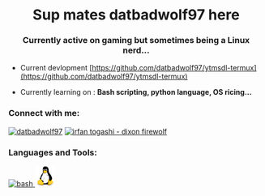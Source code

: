 <h1 align="center">Sup mates datbadwolf97 here</h1>
<h3 align="center">Currently active on gaming but sometimes being a Linux nerd...</h3>

- Current devlopment [https://github.com/datbadwolf97/ytmsdl-termux](https://github.com/datbadwolf97/ytmsdl-termux)

- Currently learning on : **Bash scripting, python language, OS ricing...**

<h3 align="left">Connect with me:</h3>
<p align="left">
<a href="https://fb.com/datbadwolf1997" target="blank"><img align="center" src="https://raw.githubusercontent.com/rahuldkjain/github-profile-readme-generator/master/src/images/icons/Social/facebook.svg" alt="datbadwolf97" height="30" width="40" /></a>
<a href="https://youtube.com/channel/UCPCJFHDHvnU_R7GZJOlSeQg" target="blank"><img align="center" src="https://raw.githubusercontent.com/rahuldkjain/github-profile-readme-generator/master/src/images/icons/Social/youtube.svg" alt="irfan togashi - dixon firewolf" height="30" width="40" /></a>
</p>

<h3 align="left">Languages and Tools:</h3>
<p align="left"> <a href="https://www.gnu.org/software/bash/" target="_blank" rel="noreferrer"> <img src="https://www.vectorlogo.zone/logos/gnu_bash/gnu_bash-icon.svg" alt="bash" width="40" height="40"/> </a> <a href="https://www.linux.org/" target="_blank" rel="noreferrer"> <img src="https://raw.githubusercontent.com/devicons/devicon/master/icons/linux/linux-original.svg" alt="linux" width="40" height="40"/> </a> </p>
